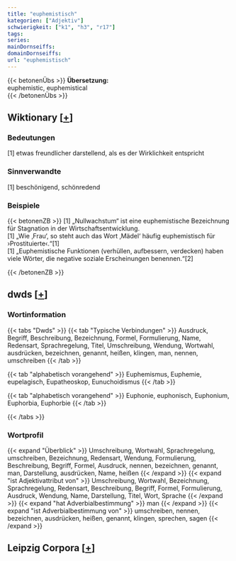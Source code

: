 ```yaml
---
title: "euphemistisch"
kategorien: ["Adjektiv"]
schwierigkeit: ["k1", "h3", "r17"]
tags:
series:
mainDornseiffs:
domainDornseiffs:
url: "euphemistisch"
---
```


{{< betonenÜbs >}}
**Übersetzung:**  
euphemistic, euphemistical  
{{< /betonenÜbs >}}

## Wiktionary [[+](https://de.wiktionary.org/wiki/euphemistisch)]

### Bedeutungen
[1] etwas freundlicher darstellend, als es der Wirklichkeit entspricht  

### Sinnverwandte
[1] beschönigend, schönredend  

### Beispiele
{{< betonenZB >}}
[1] „Nullwachstum“ ist eine euphemistische Bezeichnung für Stagnation in der Wirtschaftsentwicklung.  
[1] „Wie ‚Frau‘, so steht auch das Wort ‚Mädel‘ häufig euphemistisch für ›Prostituierte‹.“[1]  
[1] „Euphemistische Funktionen (verhüllen, aufbessern, verdecken) haben viele Wörter, die negative soziale Erscheinungen benennen.“[2]  

{{< /betonenZB >}}


## dwds [[+](https://www.dwds.de/wb/euphemistisch)]

### Wortinformation
{{< tabs "Dwds" >}}
{{< tab "Typische Verbindungen" >}}
Ausdruck, Begriff, Beschreibung, Bezeichnung, Formel, Formulierung, Name, Redensart, Sprachregelung, Titel, Umschreibung, Wendung, Wortwahl, ausdrücken, bezeichnen, genannt, heißen, klingen, man, nennen, umschreiben
{{< /tab >}}

{{< tab "alphabetisch vorangehend" >}}
Euphemismus, Euphemie, eupelagisch, Eupatheoskop, Eunuchoidismus
{{< /tab >}}

{{< tab "alphabetisch vorangehend" >}}
Euphonie, euphonisch, Euphonium, Euphorbia, Euphorbie
{{< /tab >}}

{{< /tabs >}}

### Wortprofil
{{< expand "Überblick" >}} Umschreibung, Wortwahl, Sprachregelung, umschreiben, Bezeichnung, Redensart, Wendung, Formulierung, Beschreibung, Begriff, Formel, Ausdruck, nennen, bezeichnen, genannt, man, Darstellung, ausdrücken, Name, heißen {{< /expand >}}
{{< expand "ist Adjektivattribut von" >}} Umschreibung, Wortwahl, Bezeichnung, Sprachregelung, Redensart, Beschreibung, Begriff, Formel, Formulierung, Ausdruck, Wendung, Name, Darstellung, Titel, Wort, Sprache {{< /expand >}}
{{< expand "hat Adverbialbestimmung" >}} man {{< /expand >}}
{{< expand "ist Adverbialbestimmung von" >}} umschreiben, nennen, bezeichnen, ausdrücken, heißen, genannt, klingen, sprechen, sagen {{< /expand >}}

## Leipzig Corpora [[+](https://corpora.uni-leipzig.de/en/res?word=euphemistisch&corpusId=deu_newscrawl-public_2018)]


